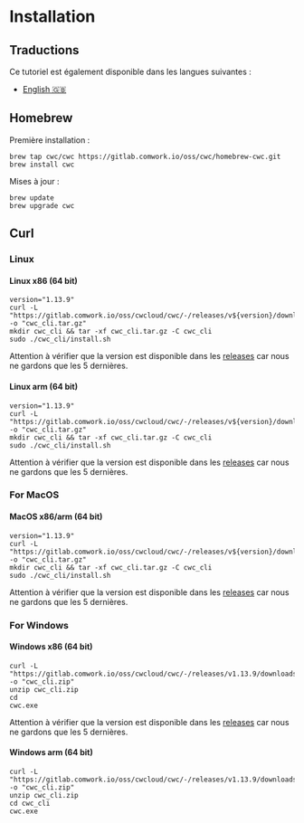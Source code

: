 # Installation

## Traductions

Ce tutoriel est également disponible dans les langues suivantes :
* [English 🇬🇧](../../../../tutorials/cli/install.md)

## Homebrew

Première installation :

```shell
brew tap cwc/cwc https://gitlab.comwork.io/oss/cwc/homebrew-cwc.git 
brew install cwc
```

Mises à jour :

```shell
brew update
brew upgrade cwc
```

## Curl

### Linux

#### Linux x86 (64 bit)

```shell
version="1.13.9"
curl -L "https://gitlab.comwork.io/oss/cwcloud/cwc/-/releases/v${version}/downloads/cwc_${version}_linux_amd64.tar.gz" -o "cwc_cli.tar.gz"
mkdir cwc_cli && tar -xf cwc_cli.tar.gz -C cwc_cli 
sudo ./cwc_cli/install.sh
```

Attention à vérifier que la version est disponible dans les [releases](https://gitlab.comwork.io/oss/cwcloud/cwc/-/releases) car nous ne gardons que les 5 dernières.

#### Linux arm (64 bit)

```shell
version="1.13.9"
curl -L "https://gitlab.comwork.io/oss/cwcloud/cwc/-/releases/v${version}/downloads/cwc_${version}_linux_arm64.tar.gz" -o "cwc_cli.tar.gz" 
mkdir cwc_cli && tar -xf cwc_cli.tar.gz -C cwc_cli 
sudo ./cwc_cli/install.sh
```

Attention à vérifier que la version est disponible dans les [releases](https://gitlab.comwork.io/oss/cwcloud/cwc/-/releases) car nous ne gardons que les 5 dernières.

### For MacOS

#### MacOS x86/arm (64 bit)

```shell
version="1.13.9"
curl -L "https://gitlab.comwork.io/oss/cwcloud/cwc/-/releases/v${version}/downloads/cwc_${version}_darwin_all.tar.gz" -o "cwc_cli.tar.gz"
mkdir cwc_cli && tar -xf cwc_cli.tar.gz -C cwc_cli     
sudo ./cwc_cli/install.sh
```

Attention à vérifier que la version est disponible dans les [releases](https://gitlab.comwork.io/oss/cwcloud/cwc/-/releases) car nous ne gardons que les 5 dernières.

### For Windows

#### Windows x86 (64 bit)

```shell
curl -L "https://gitlab.comwork.io/oss/cwcloud/cwc/-/releases/v1.13.9/downloads/cwc_1.13.9_windows_amd64.zip" -o "cwc_cli.zip"
unzip cwc_cli.zip 
cd 
cwc.exe
```

Attention à vérifier que la version est disponible dans les [releases](https://gitlab.comwork.io/oss/cwcloud/cwc/-/releases) car nous ne gardons que les 5 dernières.

#### Windows arm (64 bit)

```shell
curl -L "https://gitlab.comwork.io/oss/cwcloud/cwc/-/releases/v1.13.9/downloads/cwc_1.13.9_windows_arm64.zip" -o "cwc_cli.zip"
unzip cwc_cli.zip 
cd cwc_cli
cwc.exe
```
